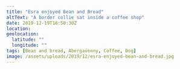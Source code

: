 ```yaml
---
title: "Esra enjoyed Bean and Bread"
altText: "A border collie sat inside a coffee shop"
date: 2019-12-19T16:50:30Z
location: 
geolocation: 
  latitude: ""
  longitude: ""
tags: [Bean and bread, Abergavenny, Coffee, Dog]
image: /assets/uploads/2019/12/esra-enjoyed-bean-and-bread.jpg
---
```

